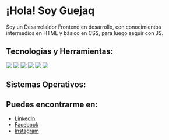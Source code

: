 # ¡Hola! Soy Guejaq

Soy un Desarrolaldor Frontend en desarrollo, con conocimientos intermedios en HTML y básico en CSS, para luego seguir con JS.

## Tecnologías y Herramientas:
<img src = "https://img.shields.io/badge/-HTML5-E34F26?style=flat&logo=html5&logoColor=white"> <img src = "https://img.shields.io/badge/-CSS3-1572B6?style=flat&logo=css3&logoColor=white"> <img src="http://img.shields.io/badge/-Git-F1502F?style=flat&logo=git&logoColor=FFFFFF"> <img src="http://img.shields.io/badge/-Git-F1502F?style=flat&logo=git&logoColor=FFFFFF"> <img src="http://img.shields.io/badge/-Github-000000?style=flat&logo=github&logoColor=FFFFFF"> <img src="http://img.shields.io/badge/-VS%20Code-007ACC?style=flat&logo=visual%20studio%20code&logoColor=white">

## Sistemas Operativos:

## Puedes encontrarme en:

- [LinkedIn](www.linkedin.com/in/adrianguejaq)
- [Facebook](https://www.facebook.com/adrianguejaq)
- [Instagram](https://www.instagram.com/adrian_guejaq/)
